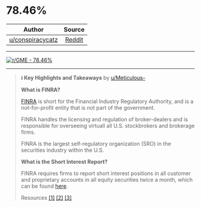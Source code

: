 78.46%
======

| Author       | Source       | 
| :-------------: |:-------------:|
|  [u/conspiracycatz](https://www.reddit.com/user/conspiracycatz/) | [Reddit](https://www.reddit.com/r/GME/comments/lgjc34/7846/) | 

---

[![r/GME - 78.46%](https://preview.redd.it/1936wuy35kg61.jpg?width=960&crop=smart&auto=webp&s=6c16b73773e51d03020f0ac6df4b2182ee5a36ae)](https://i.redd.it/1936wuy35kg61.jpg)

---

> **:information_source: Key Highlights and Takeaways** by [u/Meticulous-](https://www.reddit.com/user/Meticulous-)
> 
> **What is FINRA?**
> 
> [FINRA](https://www.finra.org/about) is short for the Financial Industry Regulatory Authority, and is a not-for-profit entity that is not part of the government.
> 
> FINRA handles the licensing and regulation of broker-dealers and is responsible for overseeing virtuall all U.S. stockbrokers and brokerage firms.
> 
> FINRA is the largest self-regulatory organization (SRO) in the securities industry within the U.S.
> 
> **What is the Short Interest Report?**
> 
> FINRA requires firms to report short interest positions in all customer and proprietary accounts in all equity securities twice a month, which can be found [here](https://www.finra.org/filing-reporting/regulatory-filing-systems/short-interest).
> 
> Resources [[1]](https://www.investopedia.com/ask/answers/how-does-finra-differ-sec/) [[2]](https://www.finra.org/about) [[3]](https://www.finra.org/filing-reporting/regulatory-filing-systems/short-interest)
